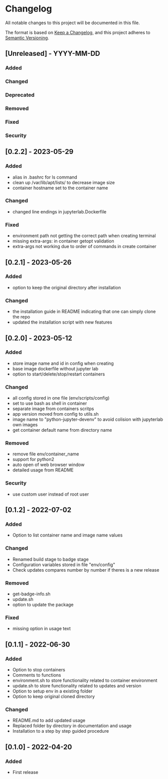 # Changelog
All notable changes to this project will be documented in this file.

The format is based on [Keep a Changelog](https://keepachangelog.com/en/1.0.0/),
and this project adheres to [Semantic Versioning](https://semver.org/spec/v2.0.0.html).


## [Unreleased] - YYYY-MM-DD

### Added

### Changed

### Deprecated

### Removed

### Fixed

### Security


## [0.2.2] - 2023-05-29

### Added
- alias in .bashrc for ls command
- clean up /var/lib/apt/lists/ to decrease image size
- container hostname set to the container name

### Changed
- changed line endings in jupyterlab.Dockerfile

### Fixed
- environment path not getting the correct path when creating terminal
- missing extra-args: in container getopt validation
- extra-args not working due to order of commands in create container


## [0.2.1] - 2023-05-26

### Added
- option to keep the original directory after installation

### Changed
- the installation guide in README indicating that one can simply clone the repo
- updated the installation script with new features


## [0.2.0] - 2023-05-12

### Added
- store image name and id in config when creating
- base image dockerfile without jupyter lab
- option to start/delete/stop/restart containers

### Changed
- all config stored in one file (env/scripts/config)
- set to use bash as shell in container
- separate image from containers scritps
- app version moved from config to utils.sh
- image name to "python-jupyter-devenv" to avoid colision with jupyterlab own images
- get container default name from directory name

### Removed
- remove file env/container_name
- support for python2
- auto open of web browser window
- detailed usage from README

### Security
- use custom user instead of root user


## [0.1.2] - 2022-07-02

### Added
- Option to list container name and image name values

### Changed
- Renamed build stage to badge stage
- Configuration variables stored in file "env/config"
- Check updates compares number by number if theres is a new release

### Removed
- get-badge-info.sh
- update.sh
- option to update the package

### Fixed
- missing option in usage text


## [0.1.1] - 2022-06-30

### Added
- Option to stop containers
- Comments to functions
- environment.sh to store functionality related to container environment
- update.sh to store functionality related to updates and version
- Option to setup env in a existing folder
- Option to keep original cloned directory

### Changed
- README.md to add updated usage
- Replaced folder by directory in documentation and usage
- Installation to a step by step guided procedure


## [0.1.0] - 2022-04-20

### Added
- First release
